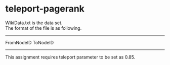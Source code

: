 # teleport-pagerank  
WikiData.txt is the data set.  
The format of the file is as following.
***  
FromNodeID ToNodeID
***  
This assignment requires teleport parameter to be set as 0.85.
